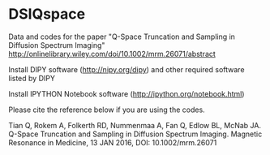 # DSIQspace
Data and codes for the paper "Q-Space Truncation and Sampling in Diffusion Spectrum Imaging"
http://onlinelibrary.wiley.com/doi/10.1002/mrm.26071/abstract

Install DIPY software (http://nipy.org/dipy) and other required software listed by DIPY

Install IPYTHON Notebook software (http://ipython.org/notebook.html)

Please cite the reference below if you are using the codes.

Tian Q, Rokem A, Folkerth RD, Nummenmaa A, Fan Q, Edlow BL, McNab JA. Q-Space Truncation and Sampling in Diffusion Spectrum Imaging. Magnetic Resonance in Medicine, 13 JAN 2016, DOI: 10.1002/mrm.26071
